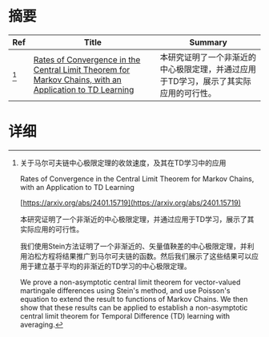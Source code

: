 # 摘要

| Ref | Title | Summary |
| --- | --- | --- |
| [^1] | [Rates of Convergence in the Central Limit Theorem for Markov Chains, with an Application to TD Learning](https://arxiv.org/abs/2401.15719) | 本研究证明了一个非渐近的中心极限定理，并通过应用于TD学习，展示了其实际应用的可行性。 |

# 详细

[^1]: 关于马尔可夫链中心极限定理的收敛速度，及其在TD学习中的应用

    Rates of Convergence in the Central Limit Theorem for Markov Chains, with an Application to TD Learning

    [https://arxiv.org/abs/2401.15719](https://arxiv.org/abs/2401.15719)

    本研究证明了一个非渐近的中心极限定理，并通过应用于TD学习，展示了其实际应用的可行性。

    

    我们使用Stein方法证明了一个非渐近的、矢量值鞅差的中心极限定理，并利用泊松方程将结果推广到马尔可夫链的函数。然后我们展示了这些结果可以应用于建立基于平均的非渐近的TD学习的中心极限定理。

    We prove a non-asymptotic central limit theorem for vector-valued martingale differences using Stein's method, and use Poisson's equation to extend the result to functions of Markov Chains. We then show that these results can be applied to establish a non-asymptotic central limit theorem for Temporal Difference (TD) learning with averaging.
    

